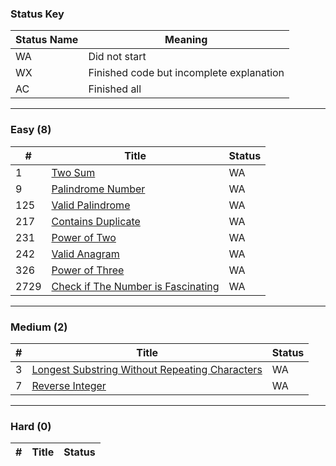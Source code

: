 ### Status Key
| Status Name | Meaning |
| - | - |
| WA | Did not start |
| WX | Finished code but incomplete explanation |
| AC | Finished all |

---

### Easy (8)
| # | Title | Status |
| - | - | - |
| 1 | [Two Sum](Easy\P1) | WA |
| 9 | [Palindrome Number](Easy\P9) | WA |
| 125 | [Valid Palindrome](Easy\P125) | WA |
| 217 | [Contains Duplicate](Easy\P217) | WA |
| 231 | [Power of Two](Easy/P231) | WA |
| 242 | [Valid Anagram](Easy\P242) | WA |
| 326 | [Power of Three](Easy/P326) | WA |
| 2729 | [Check if The Number is Fascinating](Easy/P2729) | WA |

---

### Medium (2)
| # | Title | Status |
| - | - | - |
| 3 | [Longest Substring Without Repeating Characters](Medium/P3) | WA |
| 7 | [Reverse Integer](Medium\P7) | WA |

---

### Hard (0)
| # | Title | Status |
| - | - | - |